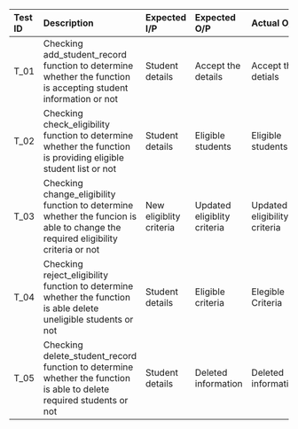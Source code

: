 
|Test ID|Description|Expected I/P|Expected O/P|Actual O/P|Type of Test|
|:------|:----------------------------------|:-------|:-------|:--------|:------|
|T_01   |Checking add_student_record function to determine whether the function is accepting student information or not| Student details|Accept the details|Accept the detials|Requirement based|
|T_02   |Checking check_eligibility function to determine whether the function is providing eligible student list or not|Student details|Eligible students|Eligible students|Scenario based|
|T_03   |Checking change_eligibility function to determine whether the funcion is able to change the required eligibility criteria or not|New eligiblity criteria|Updated eligiblity criteria|Updated eligibility criteria|Scenario based|
|T_04|Checking reject_eligibility function to determine whether the function is able delete uneligible students or not|Student details|Eligible criteria|Elegible Criteria|Requirement based|
|T_05|Checking delete_student_record function to determine whether the function is able to delete required students or not|Student details|Deleted information|Deleted information|Requirement based|
